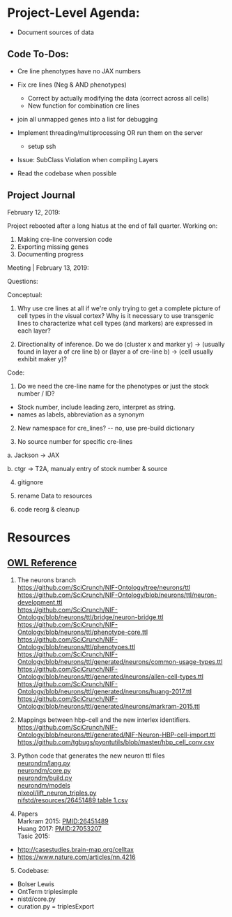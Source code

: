 # Project-Level Agenda:

- Document sources of data

## Code To-Dos:

- Cre line phenotypes have no JAX numbers
- Fix cre lines (Neg & AND phenotypes)

  - Correct by actually modifying the data (correct across all cells)
  - New function for combination cre lines

- join all unmapped genes into a list for debugging

- Implement threading/multiprocessing OR run them on the server

  - setup ssh

- Issue: SubClass Violation when compiling Layers

- Read the codebase when possible

## Project Journal

February 12, 2019:

Project rebooted after a long hiatus at the end of fall quarter. Working on:

1. Making cre-line conversion code
2. Exporting missing genes
3. Documenting progress

Meeting | February 13, 2019:

Questions:

Conceptual:

1. Why use cre lines at all if we're only trying to get a complete picture of cell types in the visual cortex? Why is it necessary to use transgenic lines to characterize what cell types (and markers) are expressed in each layer?

2. Directionality of inference. Do we do (cluster x and marker y) -> (usually found in layer a of cre line b) or (layer a of cre-line b) -> (cell usually exhibit maker y)?

Code:

1. Do we need the cre-line name for the phenotypes or just the stock number / ID?

  - Stock number, include leading zero, interpret as string.
  - names as labels, abbreviation as a synonym

2. New namespace for cre_lines? -- no, use pre-build dictionary

3. No source number for specific cre-lines

  a. Jackson -> JAX

  b. ctgr -> T2A, manualy entry of stock number & source

4. gitignore

5. rename Data to resources

6. code reorg & cleanup

# Resources

## [OWL Reference](https://www.w3.org/TR/owl-ref)

1. The neurons branch<br>
  <https://github.com/SciCrunch/NIF-Ontology/tree/neurons/ttl><br>
  <https://github.com/SciCrunch/NIF-Ontology/blob/neurons/ttl/neuron-development.ttl><br>
  <https://github.com/SciCrunch/NIF-Ontology/blob/neurons/ttl/bridge/neuron-bridge.ttl><br>
  <https://github.com/SciCrunch/NIF-Ontology/blob/neurons/ttl/phenotype-core.ttl><br>
  <https://github.com/SciCrunch/NIF-Ontology/blob/neurons/ttl/phenotypes.ttl><br>
  <https://github.com/SciCrunch/NIF-Ontology/blob/neurons/ttl/generated/neurons/common-usage-types.ttl><br>
  <https://github.com/SciCrunch/NIF-Ontology/blob/neurons/ttl/generated/neurons/allen-cell-types.ttl><br>
  <https://github.com/SciCrunch/NIF-Ontology/blob/neurons/ttl/generated/neurons/huang-2017.ttl><br>
  <https://github.com/SciCrunch/NIF-Ontology/blob/neurons/ttl/generated/neurons/markram-2015.ttl>

2. Mappings between hbp-cell and the new interlex identifiers.<br>
  <https://github.com/SciCrunch/NIF-Ontology/blob/neurons/ttl/generated/NIF-Neuron-HBP-cell-import.ttl><br>
  <https://github.com/tgbugs/pyontutils/blob/master/hbp_cell_conv.csv>

3. Python code that generates the new neuron ttl files<br>
  [neurondm/lang.py](https://github.com/tgbugs/pyontutils/blob/master/neurondm/neurondm/lang.py)<br>
  [neurondm/core.py](https://github.com/tgbugs/pyontutils/blob/master/neurondm/neurondm/core.py)<br>
  [neurondm/build.py](https://github.com/tgbugs/pyontutils/blob/master/neurondm/neurondm/build.py)<br>
  [neurondm/models](https://github.com/tgbugs/pyontutils/tree/master/neurondm/neurondm/models)<br>
  [nlxeol/lift_neuron_triples.py](https://github.com/tgbugs/nlxeol/blob/master/lift_neuron_triples.py)<br>
  [nifstd/resources/26451489 table 1.csv](https://github.com/tgbugs/pyontutils/blob/master/nifstd/resources/26451489%20table%201.csv)

4. Papers<br>
  Markram 2015: [PMID:26451489](https://www.ncbi.nlm.nih.gov/pubmed/26451489)<br>
  Huang 2017: [PMID:27053207](https://www.ncbi.nlm.nih.gov/pubmed/27053207)<br>
  Tasic 2015:

  - <http://casestudies.brain-map.org/celltax>
  - <https://www.nature.com/articles/nn.4216>

5. Codebase:

  - Bolser Lewis
  - OntTerm triplesimple
  - nistd/core.py
  - curation.py = triplesExport
